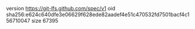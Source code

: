 version https://git-lfs.github.com/spec/v1
oid sha256:e624c640dfe3e06629f628ede82aadef4e51c470532fd7501bacf4c156710047
size 67395
